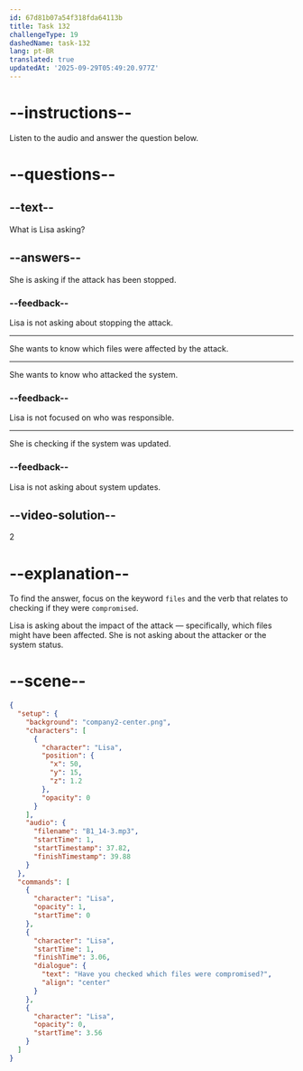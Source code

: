 ```yaml
---
id: 67d81b07a54f318fda64113b
title: Task 132
challengeType: 19
dashedName: task-132
lang: pt-BR
translated: true
updatedAt: '2025-09-29T05:49:20.977Z'
---
```


<!-- (audio) Lisa: Have you checked which files were compromised? -->

# --instructions--

Listen to the audio and answer the question below.

# --questions--

## --text--

What is Lisa asking?

## --answers--

She is asking if the attack has been stopped.

### --feedback--

Lisa is not asking about stopping the attack.

---

She wants to know which files were affected by the attack.

---

She wants to know who attacked the system.

### --feedback--

Lisa is not focused on who was responsible.

---

She is checking if the system was updated.

### --feedback--

Lisa is not asking about system updates.

## --video-solution--

2

# --explanation--

To find the answer, focus on the keyword `files` and the verb that relates to checking if they were `compromised`.

Lisa is asking about the impact of the attack — specifically, which files might have been affected. She is not asking about the attacker or the system status.

# --scene--

```json
{
  "setup": {
    "background": "company2-center.png",
    "characters": [
      {
        "character": "Lisa",
        "position": {
          "x": 50,
          "y": 15,
          "z": 1.2
        },
        "opacity": 0
      }
    ],
    "audio": {
      "filename": "B1_14-3.mp3",
      "startTime": 1,
      "startTimestamp": 37.82,
      "finishTimestamp": 39.88
    }
  },
  "commands": [
    {
      "character": "Lisa",
      "opacity": 1,
      "startTime": 0
    },
    {
      "character": "Lisa",
      "startTime": 1,
      "finishTime": 3.06,
      "dialogue": {
        "text": "Have you checked which files were compromised?",
        "align": "center"
      }
    },
    {
      "character": "Lisa",
      "opacity": 0,
      "startTime": 3.56
    }
  ]
}
```
